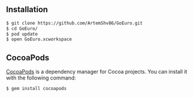 
## Installation
```bash
$ git clone https://github.com/ArtemShv86/GoEuro.git
$ cd GoEuro/
$ pod update
$ open GoEuro.xcworkspace 
```

## CocoaPods

[CocoaPods](http://cocoapods.org) is a dependency manager for Cocoa projects. You can install it with the following command:

```bash
$ gem install cocoapods
```
